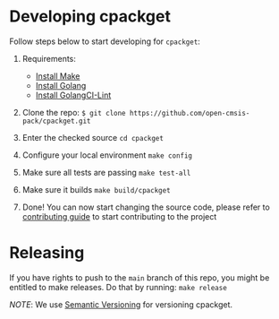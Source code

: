 # Developing cpackget

Follow steps below to start developing for `cpackget`:
1. Requirements:
	- [Install Make](https://www.gnu.org/software/make/)
	- [Install Golang](https://golang.org/doc/install) 
	- [Install GolangCI-Lint](https://golangci-lint.run/usage/install/#local-installation)

2. Clone the repo:
`$ git clone https://github.com/open-cmsis-pack/cpackget.git`

3. Enter the checked source
`cd cpackget`

4. Configure your local environment
`make config`

5. Make sure all tests are passing
`make test-all`

6. Make sure it builds
`make build/cpackget`

7. Done! You can now start changing the source code, please refer to [contributing guide](CONTRIBUTING.md) to start contributing to the project

# Releasing

If you have rights to push to the `main` branch of this repo, you might be entitled to
make releases. Do that by running:
`make release`

*NOTE*: We use [Semantic Versioning](https://semver.org/) for versioning cpackget.
